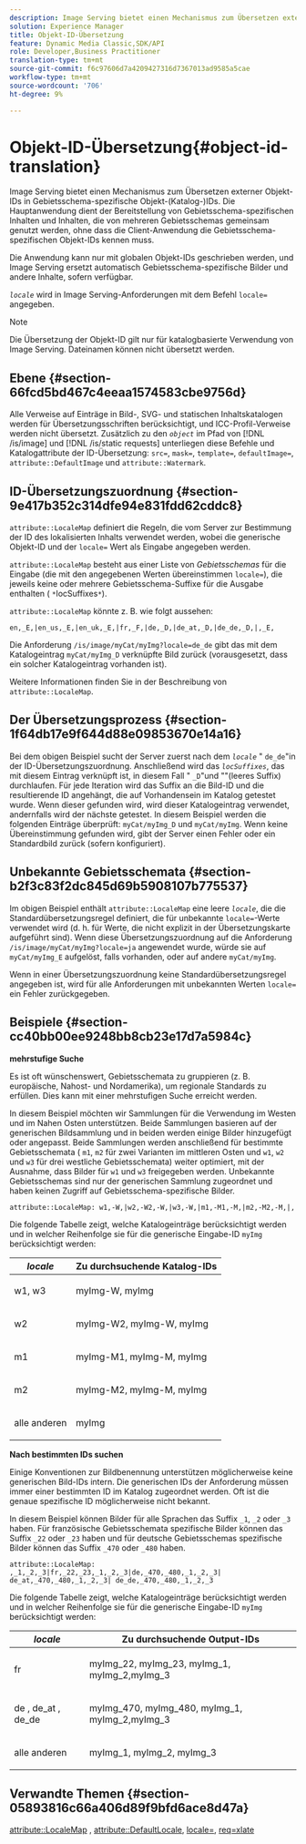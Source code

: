 ```yaml
---
description: Image Serving bietet einen Mechanismus zum Übersetzen externer Objekt-IDs in Gebietsschema-spezifische Objekt-(Katalog-)IDs. Die Hauptanwendung dient der Bereitstellung von Gebietsschema-spezifischen Inhalten und Inhalten, die von mehreren Gebietsschemas gemeinsam genutzt werden, ohne dass die Client-Anwendung die Gebietsschema-spezifischen Objekt-IDs kennen muss.
solution: Experience Manager
title: Objekt-ID-Übersetzung
feature: Dynamic Media Classic,SDK/API
role: Developer,Business Practitioner
translation-type: tm+mt
source-git-commit: f6c97606d7a4209427316d7367013ad9585a5cae
workflow-type: tm+mt
source-wordcount: '706'
ht-degree: 9%

---
```



# Objekt-ID-Übersetzung{#object-id-translation}

Image Serving bietet einen Mechanismus zum Übersetzen externer Objekt-IDs in Gebietsschema-spezifische Objekt-(Katalog-)IDs. Die Hauptanwendung dient der Bereitstellung von Gebietsschema-spezifischen Inhalten und Inhalten, die von mehreren Gebietsschemas gemeinsam genutzt werden, ohne dass die Client-Anwendung die Gebietsschema-spezifischen Objekt-IDs kennen muss.

Die Anwendung kann nur mit globalen Objekt-IDs geschrieben werden, und Image Serving ersetzt automatisch Gebietsschema-spezifische Bilder und andere Inhalte, sofern verfügbar.

*`locale`* wird in Image Serving-Anforderungen mit dem Befehl `locale=` angegeben.

>[!NOTE]
>
>Die Übersetzung der Objekt-ID gilt nur für katalogbasierte Verwendung von Image Serving. Dateinamen können nicht übersetzt werden.

## Ebene {#section-66fcd5bd467c4eeaa1574583cbe9756d}

Alle Verweise auf Einträge in Bild-, SVG- und statischen Inhaltskatalogen werden für Übersetzungsschriften berücksichtigt, und ICC-Profil-Verweise werden nicht übersetzt. Zusätzlich zu den *`object`* im Pfad von [!DNL /is/image] und [!DNL /is/static requests] unterliegen diese Befehle und Katalogattribute der ID-Übersetzung: `src=`, `mask=`, `template=`, `defaultImage=`, `attribute::DefaultImage` und `attribute::Watermark`.

## ID-Übersetzungszuordnung {#section-9e417b352c314dfe94e831fdd62cddc8}

`attribute::LocaleMap` definiert die Regeln, die vom Server zur Bestimmung der ID des lokalisierten Inhalts verwendet werden, wobei die generische Objekt-ID und der  `locale=` Wert als Eingabe angegeben werden.

`attribute::LocaleMap` besteht aus einer Liste von  *Gebietsschemas*  für die Eingabe (die mit den angegebenen Werten übereinstimmen  `locale=`), die jeweils keine oder mehrere Gebietsschema-Suffixe für die Ausgabe enthalten (  `*`locSuffixes`*`).

`attribute::LocaleMap` könnte z. B. wie folgt aussehen:

`en,_E,|en_us,_E,|en_uk,_E,|fr,_F,|de,_D,|de_at,_D,|de_de,_D,|,_E,`

Die Anforderung `/is/image/myCat/myImg?locale=de_de` gibt das mit dem Katalogeintrag `myCat/myImg_D` verknüpfte Bild zurück (vorausgesetzt, dass ein solcher Katalogeintrag vorhanden ist).

Weitere Informationen finden Sie in der Beschreibung von `attribute::LocaleMap`.

## Der Übersetzungsprozess {#section-1f64db17e9f644d88e09853670e14a16}

Bei dem obigen Beispiel sucht der Server zuerst nach dem *`locale`* &quot; `de_de`&quot;in der ID-Übersetzungszuordnung. Anschließend wird das *`locSuffixes`*, das mit diesem Eintrag verknüpft ist, in diesem Fall &quot; `_D`&quot;und &quot;&quot;(leeres Suffix) durchlaufen. Für jede Iteration wird das Suffix an die Bild-ID und die resultierende ID angehängt, die auf Vorhandensein im Katalog getestet wurde. Wenn dieser gefunden wird, wird dieser Katalogeintrag verwendet, andernfalls wird der nächste getestet. In diesem Beispiel werden die folgenden Einträge überprüft: `myCat/myImg_D` und `myCat/myImg`. Wenn keine Übereinstimmung gefunden wird, gibt der Server einen Fehler oder ein Standardbild zurück (sofern konfiguriert).

## Unbekannte Gebietsschemata {#section-b2f3c83f2dc845d69b5908107b775537}

Im obigen Beispiel enthält `attribute::LocaleMap` eine leere *`locale`*, die die Standardübersetzungsregel definiert, die für unbekannte `locale=`-Werte verwendet wird (d. h. für Werte, die nicht explizit in der Übersetzungskarte aufgeführt sind). Wenn diese Übersetzungszuordnung auf die Anforderung `/is/image/myCat/myImg?locale=ja` angewendet wurde, würde sie auf `myCat/myImg_E` aufgelöst, falls vorhanden, oder auf andere `myCat/myImg`.

Wenn in einer Übersetzungszuordnung keine Standardübersetzungsregel angegeben ist, wird für alle Anforderungen mit unbekannten Werten `locale=` ein Fehler zurückgegeben.

## Beispiele {#section-cc40bb00ee9248bb8cb23e17d7a5984c}

**mehrstufige Suche**

Es ist oft wünschenswert, Gebietsschemata zu gruppieren (z. B. europäische, Nahost- und Nordamerika), um regionale Standards zu erfüllen. Dies kann mit einer mehrstufigen Suche erreicht werden.

In diesem Beispiel möchten wir Sammlungen für die Verwendung im Westen und im Nahen Osten unterstützen. Beide Sammlungen basieren auf der generischen Bildsammlung und in beiden werden einige Bilder hinzugefügt oder angepasst. Beide Sammlungen werden anschließend für bestimmte Gebietsschemata ( `m1`, `m2` für zwei Varianten im mittleren Osten und `w1`, `w2` und `w3` für drei westliche Gebietsschemata) weiter optimiert, mit der Ausnahme, dass Bilder für `w1` und `w3` freigegeben werden. Unbekannte Gebietsschemas sind nur der generischen Sammlung zugeordnet und haben keinen Zugriff auf Gebietsschema-spezifische Bilder.

`attribute::LocaleMap: w1,-W,|w2,-W2,-W,|w3,-W,|m1,-M1,-M,|m2,-M2,-M,|,`

Die folgende Tabelle zeigt, welche Katalogeinträge berücksichtigt werden und in welcher Reihenfolge sie für die generische Eingabe-ID `myImg` berücksichtigt werden:

<table id="table_97EB13E3DB9B48D3A4184D5ECC8E9F86"> 
 <thead> 
  <tr> 
   <th class="entry"> <b> <i>locale</i> </b> </th> 
   <th class="entry"> <b>Zu durchsuchende Katalog-IDs</b> </th> 
  </tr> 
 </thead>
 <tbody> 
  <tr> 
   <td> <p> <span class="codeph"> w1, w3 </span> </p> </td> 
   <td> <p> <span class="codeph"> myImg-W, myImg </span> </p> </td> 
  </tr> 
  <tr> 
   <td> <p> <span class="codeph"> w2 </span> </p> </td> 
   <td> <p> <span class="codeph"> myImg-W2, myImg-W, myImg </span> </p> </td> 
  </tr> 
  <tr> 
   <td> <p> <span class="codeph"> m1 </span> </p> </td> 
   <td> <p> <span class="codeph"> myImg-M1, myImg-M, myImg </span> </p> </td> 
  </tr> 
  <tr> 
   <td> <p> <span class="codeph"> m2 </span> </p> </td> 
   <td> <p> <span class="codeph"> myImg-M2, myImg-M, myImg </span> </p> </td> 
  </tr> 
  <tr> 
   <td> <p>alle anderen </p> </td> 
   <td> <p> <span class="codeph"> myImg  </span> </p> </td> 
  </tr> 
 </tbody> 
</table>

**Nach bestimmten IDs suchen**

Einige Konventionen zur Bildbenennung unterstützen möglicherweise keine generischen Bild-IDs intern. Die generischen IDs der Anforderung müssen immer einer bestimmten ID im Katalog zugeordnet werden. Oft ist die genaue spezifische ID möglicherweise nicht bekannt.

In diesem Beispiel können Bilder für alle Sprachen das Suffix `_1`, `_2` oder `_3` haben. Für französische Gebietsschemata spezifische Bilder können das Suffix `_22` oder `_23` haben und für deutsche Gebietsschemas spezifische Bilder können das Suffix `_470` oder `_480` haben.

`attribute::LocaleMap: ,_1,_2,_3|fr,_22,_23,_1,_2,_3|de,_470,_480,_1,_2,_3| de_at,_470,_480,_1,_2,_3| de_de,_470,_480,_1,_2,_3`

Die folgende Tabelle zeigt, welche Katalogeinträge berücksichtigt werden und in welcher Reihenfolge sie für die generische Eingabe-ID `myImg` berücksichtigt werden:

<table id="table_A7EE4AA0F1C24284B83CC4B40622D24F"> 
 <thead> 
  <tr> 
   <th class="entry"> <b> <i>locale</i> </b> </th> 
   <th class="entry"> <b>Zu durchsuchende Output-IDs</b> </th> 
  </tr> 
 </thead>
 <tbody> 
  <tr> 
   <td> <p> <span class="codeph"> fr </span> </p> </td> 
   <td> <p> <span class="codeph"> myImg_22, myImg_23, myImg_1, myImg_2,myImg_3 </span> </p> </td> 
  </tr> 
  <tr> 
   <td> <p> <span class="codeph"> de  </span>,  <span class="codeph"> de_at  </span>,  <span class="codeph"> de_de  </span> </p> </td> 
   <td> <p> <span class="codeph"> myImg_470, myImg_480, myImg_1, myImg_2,myImg_3 </span> </p> </td> 
  </tr> 
  <tr> 
   <td> <p>alle anderen </p> </td> 
   <td> <p> <span class="codeph"> myImg_1, myImg_2, myImg_3 </span> </p> </td> 
  </tr> 
 </tbody> 
</table>

## Verwandte Themen {#section-05893816c66a406d89f9bfd6ace8d47a}

[attribute::LocaleMap](../../../../../is-api/image-catalog/image-serving-api-ref/c-image-catalog-reference/c-attributes-reference/r-localemap.md#reference-49bbf598f8ea47c3a563755cef306318) ,  [attribute::DefaultLocale](../../../../../is-api/image-catalog/image-serving-api-ref/c-image-catalog-reference/c-attributes-reference/r-defaultlocale.md#reference-69462ad9923f464f80c2c012342a6b6b),  [locale=](../../../../../is-api/http-ref/image-serving-api-ref/c-http-protocol-reference/c-command-reference/r-locale.md#reference-8a846b2fbc004a12821b956ed3b25cfb),  [req=xlate](../../../../../is-api/http-ref/image-serving-api-ref/c-http-protocol-reference/c-command-reference/r-req/r-req.md#reference-907cdb4a97034db7ad94695f25552e76)
